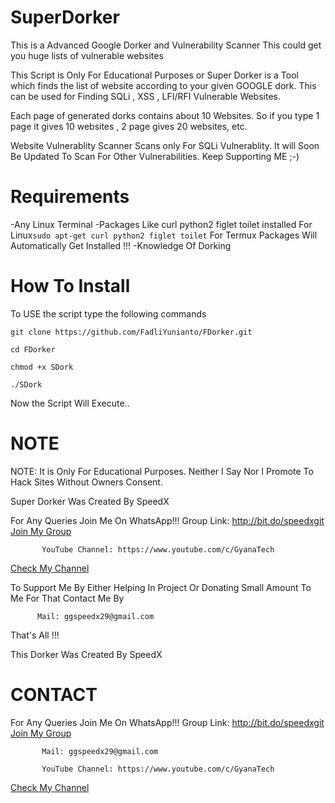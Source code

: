 # SuperDorker
This is a Advanced Google Dorker and Vulnerability Scanner
This could get you huge lists of vulnerable websites

This Script is Only For Educational Purposes or Super Dorker is a Tool which finds the list of website according to your given GOOGLE dork. This can be used for Finding SQLi , XSS , LFI/RFI Vulnerable Websites.

 Each page of generated dorks contains about 10 Websites. So if you type 1 page it gives 10 websites , 2 page gives 20 websites, etc.

 Website Vulnerablity Scanner Scans only For SQLi Vulnerablity. It will Soon Be Updated To Scan For Other Vulnerabilities. Keep Supporting ME ;-)

# Requirements

-Any Linux Terminal
-Packages Like curl python2 figlet toilet  installed
	For Linux```sudo apt-get curl python2 figlet toilet```
	For Termux Packages Will Automatically Get Installed !!!
-Knowledge Of Dorking

# How To Install

To USE the script type the following commands

```git clone https://github.com/FadliYunianto/FDorker.git```

```cd FDorker```

```chmod +x SDork```

```./SDork```

Now the Script Will Execute..

# NOTE
 NOTE: It is Only For Educational Purposes. Neither I Say Nor I Promote To Hack Sites Without Owners Consent.

 Super Dorker Was Created By SpeedX
 
 For Any Queries Join Me On WhatsApp!!!
    Group Link: http://bit.do/speedxgit
<a href="http://bit.do/speedxgit">Join My Group</a>

           YouTube Channel: https://www.youtube.com/c/GyanaTech
  <a href="https://www.youtube.com/c/GyanaTech">Check My Channel</a>
  
  To Support Me By Either Helping In Project Or Donating Small Amount To Me For That Contact Me By
          
          Mail: ggspeedx29@gmail.com
          
 That's All !!!

 This Dorker Was Created By SpeedX


# CONTACT

For Any Queries Join Me On WhatsApp!!!
    Group Link: http://bit.do/speedxgit
<a href="http://bit.do/speedxgit">Join My Group</a>

           Mail: ggspeedx29@gmail.com

           YouTube Channel: https://www.youtube.com/c/GyanaTech
  <a href="https://www.youtube.com/c/GyanaTech">Check My Channel</a>
